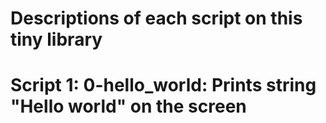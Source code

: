 # Descriptions of each script on this tiny library

# Script 1: 0-hello_world: Prints string "Hello world" on the screen
